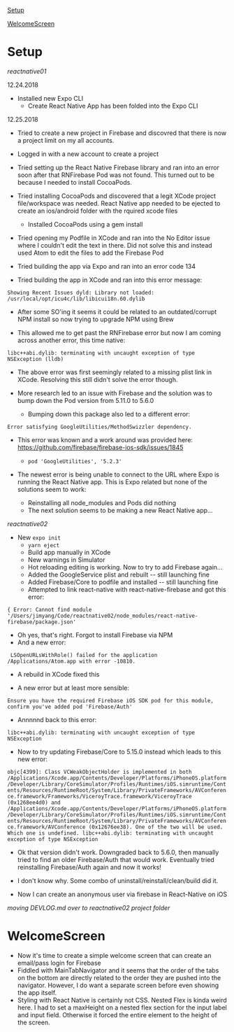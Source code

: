 [Setup](#setup)

[WelcomeScreen](#welcomeScreen)
# Setup

  *reactnative01*

  12.24.2018
  - Installed new Expo CLI
    - Create React Native App has been folded into the Expo CLI

  12.25.2018
  - Tried to create a new project in Firebase and discovred that there is now a project limit on my all accounts.
   - Logged in with a new account to create a project

  - Tried setting up the React Native Firebase library and ran into an error soon after that RNFirebase Pod was not found. This turned out to be because I needed to install CocoaPods.
  - Tried installing CocoaPods and discovered that a legit XCode project file/workspace was needed.
    React Native app needed to be ejected to create an ios/android folder with the rquired xcode files
    - Installed CocoaPods using a gem install

  - Tried opening my Podfile in XCode and ran into the No Editor issue where I couldn't edit the text in there. Did not solve this and instead used Atom to edit the files to add the Firebase Pod

  - Tried building the app via Expo and ran into an error code 134
  - Tried building the app in XCode and ran into this error message:

  `Showing Recent Issues
  dyld: Library not loaded: /usr/local/opt/icu4c/lib/libicui18n.60.dylib`

  - After some SO'ing it seems it could be related to an outdated/corrupt NPM install so now trying to upgrade NPM using Brew

  - This allowed me to get past the RNFirebase error but now I am coming across another error, this time native:

  `libc++abi.dylib: terminating with uncaught exception of type NSException
  (lldb) `

  - The above error was first seemingly related to a missing plist link in XCode. Resolving this still didn't solve the error though.

  - More research led to an issue with Firebase and the solution was to bump down the Pod version from 5.11.0 to 5.6.0
    - Bumping down this package also led to a different error:

  `Error satisfying GoogleUtilities/MethodSwizzler dependency.`

  - This error was known and a work around was provided here: https://github.com/firebase/firebase-ios-sdk/issues/1845
    - `pod 'GoogleUtilities', '5.2.3'`

  - The newest error is being unable to connect to the URL where Expo is running the React Native app. This is Expo related but none of the solutions seem to work:
    - Reinstalling all node_modules and Pods did nothing
    - The next solution seems to be making a new React Native app...

  *reactnative02*

  - New `expo init`
    - `yarn eject`
    - Build app manually in XCode
    - New warnings in Simulator
    - Hot reloading editing is working. Now to try to add Firebase again...
    - Added the GoogleService plist and rebuilt -- still launching fine
    - Added Firebase/Core to podfile and installed -- still launching fine
    - Attempted to link react-native with react-native-firebase and got this error:

  `{ Error: Cannot find module '/Users/jimyang/Code/reactnative02/node_modules/react-native-firebase/package.json'`

  - Oh yes, that's right. Forgot to install Firebase via NPM
  - And a new error:

  ` LSOpenURLsWithRole() failed for the application /Applications/Atom.app with error -10810.`

  - A rebuild in XCode fixed this

  - A new error but at least more sensible:

  `Ensure you have the required Firebase iOS SDK pod for this module, confirm you've added pod 'Firebase/Auth'`

  - Annnnnd back to this error:

  `libc++abi.dylib: terminating with uncaught exception of type NSException`

  - Now to try updating Firebase/Core to 5.15.0 instead which leads to this new error:

  `objc[4399]: Class VCWeakObjectHolder is implemented in both /Applications/Xcode.app/Contents/Developer/Platforms/iPhoneOS.platform/Developer/Library/CoreSimulator/Profiles/Runtimes/iOS.simruntime/Contents/Resources/RuntimeRoot/System/Library/PrivateFrameworks/AVConference.framework/Frameworks/ViceroyTrace.framework/ViceroyTrace (0x1268ee4d0) and /Applications/Xcode.app/Contents/Developer/Platforms/iPhoneOS.platform/Developer/Library/CoreSimulator/Profiles/Runtimes/iOS.simruntime/Contents/Resources/RuntimeRoot/System/Library/PrivateFrameworks/AVConference.framework/AVConference (0x12676ee38). One of the two will be used. Which one is undefined.
  libc++abi.dylib: terminating with uncaught exception of type NSException`

  - Ok that version didn't work. Downgraded back to 5.6.0, then manually tried to find an older Firebase/Auth that would work. Eventually tried reinstalling Firebase/Auth again and now it works!

  - I don't know why. Some combo of uninstall/reinstall/clean/build did it.

  - Now I can create an anonymous user via firebase in React-Native on iOS

  *moving DEVLOG.md over to reactnative02 project folder*

# WelcomeScreen

  - Now it's time to create a simple welcome screen that can create an email/pass login for Firebase
  - Fiddled with MainTabNavigator and it seems that the order of the tabs on the bottom are directly related to the order they are pushed into the navigator. However, I do want a separate screen before even showing the app itself.
  - Styling with React Native is certainly not CSS. Nested Flex is kinda weird here. I had to set a maxHeight on a nested flex section for the input label and input field. Otherwise it forced the entire element to the height of the screen.

